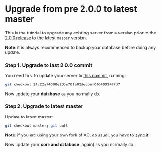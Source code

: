 # Upgrade from pre 2.0.0 to latest master

This is the tutorial to upgrade any existing server from a version prior to the [2.0.0 release](https://github.com/azerothcore/azerothcore-wotlk/releases/tag/v2.0.0) to the latest `master` version.

**Note**: it is always recommended to backup your database before doing any update.

### Step 1. Upgrade to last 2.0.0 commit

You need first to update your server to [this commit](https://github.com/azerothcore/azerothcore-wotlk/commit/1fc22a74088e235e78fa02decbaf0864899477d7), running:

```sh
git checkout 1fc22a74088e235e78fa02decbaf0864899477d7
```

Now update your **database** as you normally do.

### Step 2. Upgrade to latest master

Update to latest master:

```sh
git checkout master; git pull
```

**Note**: if you are using your own fork of AC, as usual, you have to [sync it](syncing-your-fork)

Now update your **core and database** (again) as you normally do.
